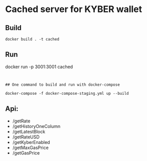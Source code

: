 # Cached server for KYBER wallet

## Build

```
docker build . -t cached
```

## Run
docker run -p 3001:3001 cached
```


## One command to build and run with docker-compose

docker-compose -f docker-compose-staging.yml up --build
```

## Api:
 - /getRate
 - /getHistoryOneColumn
 - /getLatestBlock
 - /getRateUSD
 - /getKyberEnabled
 - /getMaxGasPrice
 - /getGasPrice
